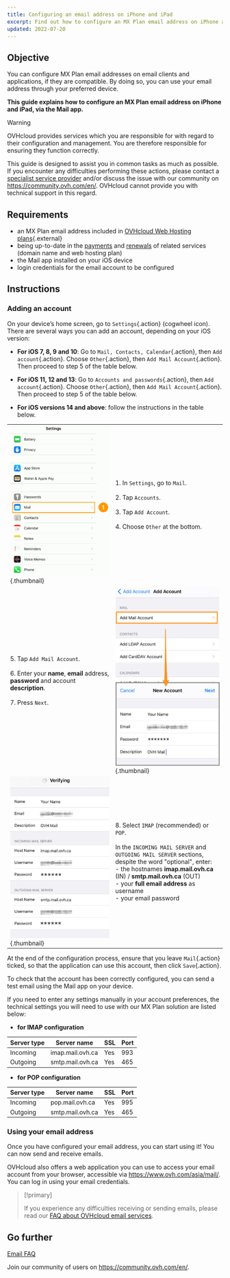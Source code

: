 ```yaml
---
title: Configuring an email address on iPhone and iPad
excerpt: Find out how to configure an MX Plan email address on iPhone and iPad
updated: 2022-07-20
---
```


## Objective

You can configure MX Plan email addresses on email clients and applications, if they are compatible. By doing so, you can use your email address through your preferred device.

**This guide explains how to configure an MX Plan email address on iPhone and iPad, via the Mail app.**

> [!warning]
>
> OVHcloud provides services which you are responsible for with regard to their configuration and management. You are therefore responsible for ensuring they function correctly.
>
> This guide is designed to assist you in common tasks as much as possible. If you encounter any difficulties performing these actions, please contact a [specialist service provider](https://partner.ovhcloud.com/asia/directory/) and/or discuss the issue with our community on https://community.ovh.com/en/. OVHcloud cannot provide you with technical support in this regard.
>

## Requirements

- an MX Plan email address included in [OVHcloud Web Hosting plans](https://www.ovhcloud.com/asia/web-hosting/){.external}
- being up-to-date in the [payments](/pages/account/billing/invoice_management#pay-bills) and [renewals](/pages/account/billing/how_to_use_automatic_renewal#renewal-management) of related services (domain name and web hosting plan)
- the Mail app installed on your iOS device
- login credentials for the email account to be configured

## Instructions

### Adding an account

On your device’s home screen, go to `Settings`{.action} (cogwheel icon). There are several ways you can add an account, depending on your iOS version:

- **For iOS 7, 8, 9 and 10**: Go to `Mail, Contacts, Calendar`{.action}, then `Add account`{.action}. Choose `Other`{.action}, then `Add Mail Account`{.action}. Then proceed to step 5 of the table below.

- **For iOS 11, 12 and 13**: Go to `Accounts and passwords`{.action}, then `Add account`{.action}. Choose `Other`{.action}, then `Add Mail Account`{.action}. Then proceed to step 5 of the table below.

- **For iOS versions 14 and above**: follow the instructions in the table below.

| | |
|---|---|
|![iPhone](images/configuration-mail-ios-step01.gif){.thumbnail}|1. In `Settings`, go to `Mail`. <br><br> 2. Tap `Accounts`.<br><br> 3. Tap `Add Account`.<br><br> 4. Choose `Other` at the bottom.|
|5. Tap `Add Mail Account`.<br><br>6. Enter your **name**, **email** address, **password** and account **description**.<br><br>7. Press `Next`.|![iPhone](images/configuration-mail-ios-step02.png){.thumbnail}|
|![iPhone](images/configuration-mail-ios-step03-ca.png){.thumbnail}|8. Select `IMAP` (recommended) or `POP`.<br><br>In the `INCOMING MAIL SERVER` and `OUTGOING MAIL SERVER` sections, despite the word "optional", enter: <br>- the hostnames **imap.mail.ovh.ca** (IN) / **smtp.mail.ovh.ca** (OUT) <br>- your **full email address** as username <br>- your email password|

At the end of the configuration process, ensure that you leave `Mail`{.action} ticked, so that the application can use this account, then click `Save`{.action}.

To check that the account has been correctly configured, you can send a test email using the Mail app on your device.

If you need to enter any settings manually in your account preferences, the technical settings you will need to use with our MX Plan solution are listed below:

- **for IMAP configuration**

|Server type|Server name|SSL|Port|
|---|---|---|---|
|Incoming|imap.mail.ovh.ca|Yes|993|
|Outgoing|smtp.mail.ovh.ca|Yes|465|

- **for POP configuration**

|Server type|Server name|SSL|Port|
|---|---|---|---|
|Incoming|pop.mail.ovh.ca|Yes|995|
|Outgoing|smtp.mail.ovh.ca|Yes|465|

### Using your email address
        
Once you have configured your email address, you can start using it! You can now send and receive emails.

OVHcloud also offers a web application you can use to access your email account from your browser, accessible via <https://www.ovh.com/asia/mail/>. You can log in using your email credentials.

> [!primary]
>
> If you experience any difficulties receiving or sending emails, please read our [FAQ about OVHcloud email services](/pages/web_cloud/email_and_collaborative_solutions/mx_plan/faq-emails).
>

## Go further

[Email FAQ](/pages/web_cloud/email_and_collaborative_solutions/mx_plan/faq-emails)

Join our community of users on <https://community.ovh.com/en/>.
